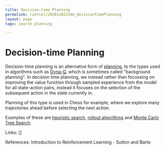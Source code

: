 ```yaml
---
title: Decision-time Planning
permalink: /zettel/202012022346_decisionTimePlanning
layout: page
tags: search planning

---
```

# Decision-time Planning

Decision-time planning is an alternative form of [planning](202012012357_rlPlanning), to the types used 
in algorithms such as [Dyna-Q](202012020018_tabularDynaQ), which is sometimes 
called "background planning". In decision time planning, we instead rather than focussing
on improving the value function through sampled experience from the model for all state-action
pairs, instead it focuses on the selection of the subsequent action in the state currently in. 

Planning of this type is used in Chess for example, where we explore many trajectories ahead 
before selecting the next action.

Examples of these are [heuristic search](TODOs), [rollout algorithms](202012031744_rolloutAlgorithm) and
[Monte Carlo Tree Search](202012032005_monteCarloTreeSearch).

Links: []

References: Introduction to Reinforcement Learning - Sutton and Barto

